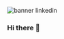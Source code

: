 
![banner linkedin](https://user-images.githubusercontent.com/96400240/194439336-42f9da0b-82be-431c-96f6-ce4f1feac792.PNG)

### Hi there 👋 

<!--
**AlejandroBalonga/AlejandroBalonga** is a ✨ _special_ ✨ repository because its `README.md` (this file) appears on your GitHub profile.

Here are some ideas to get you started:

- 🔭 I’m currently working on ...
- 🌱 I’m currently learning ...
- 👯 I’m looking to collaborate on ...
- 🤔 I’m looking for help with ...
- 💬 Ask me about ...
- 📫 How to reach me: ...
- 😄 Pronouns: ...
- ⚡ Fun fact: ...
-->
